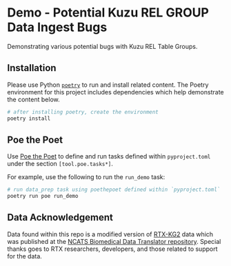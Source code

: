 # Demo - Potential Kuzu REL GROUP Data Ingest Bugs

Demonstrating various potential bugs with Kuzu REL Table Groups.

## Installation

Please use Python [`poetry`](https://python-poetry.org/) to run and install related content.
The Poetry environment for this project includes dependencies which help demonstrate the content below.

```bash
# after installing poetry, create the environment
poetry install
```

## Poe the Poet

Use [Poe the Poet](https://poethepoet.natn.io/index.html) to define and run tasks defined within `pyproject.toml` under the section `[tool.poe.tasks*]`.

For example, use the following to run the `run_demo` task:

```bash
# run data_prep task using poethepoet defined within `pyproject.toml`
poetry run poe run_demo
```

## Data Acknowledgement

Data found within this repo is a modified version of [RTX-KG2](https://github.com/RTXteam/RTX-KG2) data which was published at the [NCATS Biomedical Data Translator repository](https://github.com/ncats/translator-lfs-artifacts). Special thanks goes to RTX researchers, developers, and those related to support for the data.
